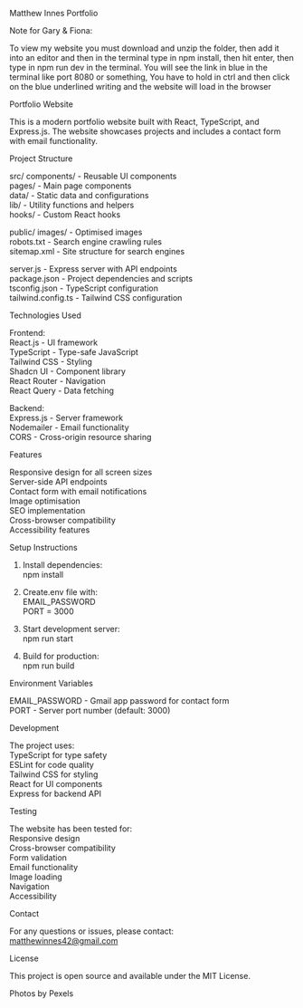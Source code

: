 Matthew Innes Portfolio

Note for Gary & Fiona:

 To view my website you must download and unzip the folder, then add it into an editor and then in the 
terminal type in npm install, then hit enter, then type in npm run dev in the terminal. You will see the link in blue in the terminal 
like port 8080 or something, You have to hold in ctrl and then click on the blue underlined writing and 
the website will load in the browser  

Portfolio Website  

This is a modern portfolio website built with React, TypeScript, and Express.js. The website showcases projects and includes a contact form with email functionality.  

Project Structure  

src/
components/ - Reusable UI components  
pages/ - Main page components  
data/ - Static data and configurations  
lib/ - Utility functions and helpers  
hooks/ - Custom React hooks  

public/
images/ - Optimised images  
robots.txt - Search engine crawling rules  
sitemap.xml - Site structure for search engines  

server.js - Express server with API endpoints  
package.json - Project dependencies and scripts  
tsconfig.json - TypeScript configuration  
tailwind.config.ts - Tailwind CSS configuration  

Technologies Used  

Frontend:  
React.js - UI framework  
TypeScript - Type-safe JavaScript  
Tailwind CSS - Styling  
Shadcn UI - Component library  
React Router - Navigation  
React Query - Data fetching  

Backend:  
Express.js - Server framework  
Nodemailer - Email functionality  
CORS - Cross-origin resource sharing  

Features  

Responsive design for all screen sizes  
Server-side API endpoints  
Contact form with email notifications  
Image optimisation  
SEO implementation  
Cross-browser compatibility  
Accessibility features  

Setup Instructions  

1.  Install dependencies:  
npm install  

2.  Create.env file with:  
EMAIL_PASSWORD  
PORT = 3000  

3.  Start development server:  
npm run start  

4.  Build for production:  
npm run build  

Environment Variables  

EMAIL_PASSWORD - Gmail app password for contact form  
PORT - Server port number (default: 3000)  

Development  

The project uses:  
TypeScript for type safety  
ESLint for code quality  
Tailwind CSS for styling  
React for UI components  
Express for backend API  

Testing  

The website has been tested for:  
Responsive design  
Cross-browser compatibility  
Form validation  
Email functionality  
Image loading  
Navigation  
Accessibility  

Contact  

For any questions or issues, please contact:  
matthewinnes42@gmail.com  

License  

This project is open source and available under the MIT License.  

Photos by Pexels  
